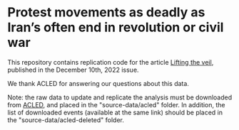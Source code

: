 # Protest movements as deadly as Iran’s often end in revolution or civil war

This repository contains replication code for the article [Lifting the veil](https://www.economist.com/graphic-detail/2022/12/08/protest-movements-as-deadly-as-irans-often-end-in-revolution-or-civil-war), published in the December 10th, 2022 issue.

We thank ACLED for answering our questions about this data. 

Note: the raw data to update and replicate the analysis must be downloaded from [ACLED](https://acleddata.com/data-export-tool/), and placed in the "source-data/acled" folder. In addition, the list of downloaded events (available at the same link) should be placed in the "source-data/acled-deleted" folder. 
